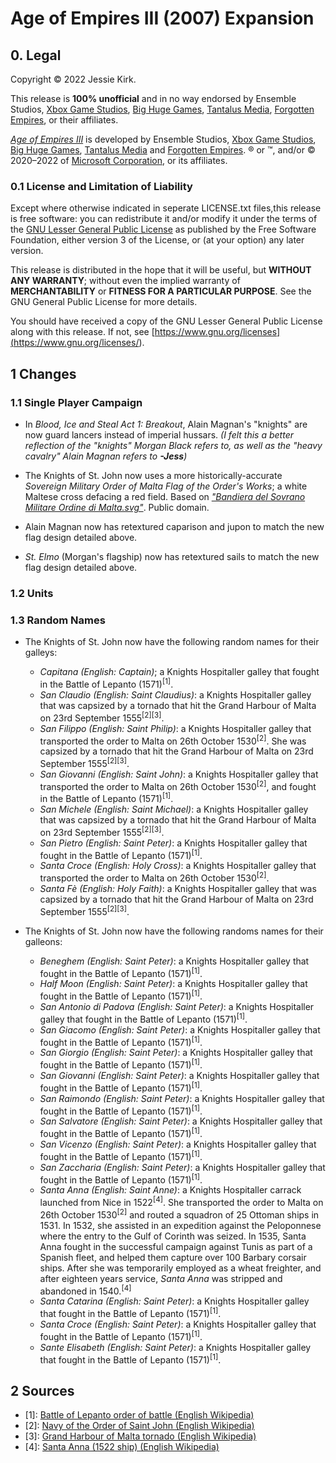 # Age of Empires III (2007) Expansion

## 0. Legal
Copyright © 2022 Jessie Kirk.

This release is __100% unofficial__ and in no way endorsed by Ensemble Studios, [Xbox Game Studios](<https://www.xbox.com/en-US/xbox-game-studios>), [Big Huge Games](<https://bighugegames.com/>), [Tantalus Media](<https://www.tantalus.com.au/>), [Forgotten Empires](<https://www.forgottenempires.net/>), or their affiliates.

_[Age of Empires III](<https://www.ageofempires.com/games/aoeiii/>)_ is developed by Ensemble Studios, [Xbox Game Studios](<https://www.xbox.com/en-US/xbox-game-studios>), [Big Huge Games](<https://bighugegames.com/>), [Tantalus Media](<https://www.tantalus.com.au/>) and [Forgotten Empires](<https://www.forgottenempires.net/>). ® or ™, and/or © 2020–2022 of [Microsoft Corporation](<https://www.microsoft.com/en-us/>), or its affiliates.

### 0.1 License and Limitation of Liability

Except where otherwise indicated in seperate LICENSE.txt files,this release is free software: you can redistribute it and/or modify it under the terms of the [GNU Lesser General Public License](<https://www.gnu.org/licenses/lgpl-3.0>) as published by the Free Software Foundation, either version 3 of the License, or (at your option) any later version.

This release is distributed in the hope that it will be useful, but __WITHOUT ANY WARRANTY__; without even the implied warranty of __MERCHANTABILITY__ or __FITNESS FOR A PARTICULAR PURPOSE__. See the GNU General Public License for more details.

You should have received a copy of the GNU Lesser General Public License along with this release. If not, see [https://www.gnu.org/licenses](<https://www.gnu.org/licenses/>).

## 1 Changes

### 1.1 Single Player Campaign

* In _Blood, Ice and Steal Act 1: Breakout_, Alain Magnan's "knights" are now guard lancers instead of imperial hussars. _(I felt this a better reflection of the "knights" Morgan Black refers to, as well as the "heavy cavalry" Alain Magnan refers to __-Jess__)_

* The Knights of St. John now uses a more historically-accurate _Sovereign Military Order of Malta Flag of the Order's Works_; a white Maltese cross defacing a red field. Based on [_"Bandiera del Sovrano Militare Ordine di Malta.svg"_](<https://commons.wikimedia.org/wiki/File:Bandiera_del_Sovrano_Militare_Ordine_di_Malta.svg>). Public domain.

* Alain Magnan now has retextured caparison and jupon to match the new flag design detailed above. 

* _St. Elmo_ (Morgan's flagship) now has retextured sails to match the new flag design detailed above.

### 1.2 Units

### 1.3 Random Names

* The Knights of St. John now have the following random names for their galleys:
    * _Capitana (English: Captain)_; a Knights Hospitaller galley that fought in the Battle of Lepanto (1571)<sup>[1]</sup>.
    * _San Claudio (English: Saint Claudius)_: a Knights Hospitaller galley that was capsized by a tornado that hit the Grand Harbour of Malta on 23rd September 1555<sup>[2][3]</sup>.
    * _San Filippo (English: Saint Philip)_: a Knights Hospitaller galley that transported the order to Malta on 26th October 1530<sup>[2]</sup>. She was capsized by a tornado that hit the Grand Harbour of Malta on 23rd September 1555<sup>[2][3]</sup>.
    * _San Giovanni (English: Saint John)_: a Knights Hospitaller galley that transported the order to Malta on 26th October 1530<sup>[2]</sup>, and fought in the Battle of Lepanto (1571)<sup>[1]</sup>.
    * _San Michele (English: Saint Michael)_: a Knights Hospitaller galley that was capsized by a tornado that hit the Grand Harbour of Malta on 23rd September 1555<sup>[2][3]</sup>.
    * _San Pietro (English: Saint Peter)_: a Knights Hospitaller galley that fought in the Battle of Lepanto (1571)<sup>[1]</sup>. 
    * _Santa Croce (English: Holy Cross)_: a Knights Hospitaller galley that transported the order to Malta on 26th October 1530<sup>[2]</sup>. 
    * _Santa Fè (English: Holy Faith)_: a Knights Hospitaller galley that was capsized by a tornado that hit the Grand Harbour of Malta on 23rd September 1555<sup>[2][3]</sup>.

* The Knights of St. John now have the following randoms names for their galleons:
    * _Beneghem (English: Saint Peter)_: a Knights Hospitaller galley that fought in the Battle of Lepanto (1571)<sup>[1]</sup>.
    * _Half Moon (English: Saint Peter)_: a Knights Hospitaller galley that fought in the Battle of Lepanto (1571)<sup>[1]</sup>.
    * _San Antonio di Padova (English: Saint Peter)_: a Knights Hospitaller galley that fought in the Battle of Lepanto (1571)<sup>[1]</sup>.
    * _San Giacomo (English: Saint Peter)_: a Knights Hospitaller galley that fought in the Battle of Lepanto (1571)<sup>[1]</sup>.
    * _San Giorgio (English: Saint Peter)_: a Knights Hospitaller galley that fought in the Battle of Lepanto (1571)<sup>[1]</sup>.
    * _San Giovanni (English: Saint Peter)_: a Knights Hospitaller galley that fought in the Battle of Lepanto (1571)<sup>[1]</sup>.
    * _San Raimondo (English: Saint Peter)_: a Knights Hospitaller galley that fought in the Battle of Lepanto (1571)<sup>[1]</sup>.
    * _San Salvatore (English: Saint Peter)_: a Knights Hospitaller galley that fought in the Battle of Lepanto (1571)<sup>[1]</sup>.
    * _San Vicenzo (English: Saint Peter)_: a Knights Hospitaller galley that fought in the Battle of Lepanto (1571)<sup>[1]</sup>.
    * _San Zaccharia (English: Saint Peter)_: a Knights Hospitaller galley that fought in the Battle of Lepanto (1571)<sup>[1]</sup>.
    * _Santa Anna (English: Saint Anne)_: a Knights Hospitaller carrack launched from Nice in 1522<sup>[4]</sup>. She transported the order to Malta on 26th October 1530<sup>[2]</sup> and routed a squadron of 25 Ottoman ships in 1531. In 1532, she assisted in an expedition against the Peloponnese where the entry to the Gulf of Corinth was seized. In 1535, Santa Anna fought in the successful campaign against Tunis as part of a Spanish fleet, and helped them capture over 100 Barbary corsair ships. After she was temporarily employed as a wheat freighter, and after eighteen years service, _Santa Anna_ was stripped and abandoned in 1540.<sup>[4]</sup>
    * _Santa Catarina (English: Saint Peter)_: a Knights Hospitaller galley that fought in the Battle of Lepanto (1571)<sup>[1]</sup>.
    * _Santa Croce (English: Saint Peter)_: a Knights Hospitaller galley that fought in the Battle of Lepanto (1571)<sup>[1]</sup>.
    * _Sante Elisabeth (English: Saint Peter)_: a Knights Hospitaller galley that fought in the Battle of Lepanto (1571)<sup>[1]</sup>.

## 2 Sources
* [1]: [Battle of Lepanto order of battle (English Wikipedia)](<https://en.wikipedia.org/wiki/Battle_of_Lepanto_order_of_battle>)
* [2]: [Navy of the Order of Saint John (English Wikipedia)](<https://en.wikipedia.org/wiki/Navy_of_the_Order_of_Saint_John>)
* [3]: [Grand Harbour of Malta tornado (English Wikipedia)](<https://en.wikipedia.org/wiki/Grand_Harbour_of_Malta_tornado>)
* [4]: [Santa Anna (1522 ship) (English Wikipedia)](<https://en.wikipedia.org/wiki/Santa_Anna_(1522_ship)>)

